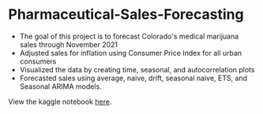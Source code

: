 # Pharmaceutical-Sales-Forecasting
* The goal of this project is to forecast Colorado's medical marijuana sales through November 2021
* Adjusted sales for inflation using Consumer Price Index for all urban consumers
* Visualized the data by creating time, seasonal, and autocorrelation plots
* Forecasted sales using average, naive, drift, seasonal naive, ETS, and Seasonal ARIMA models. 

View the kaggle notebook [here](https://www.kaggle.com/jordankeith/marijuana-time-series-prediction).
